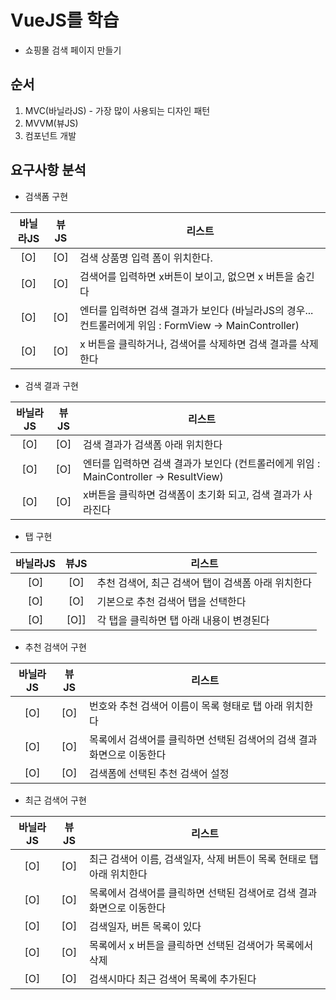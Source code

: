 # VueJS를 학습
- 쇼핑몰 검색 페이지 만들기

## 순서
1. MVC(바닐라JS) - 가장 많이 사용되는 디자인 패턴
2. MVVM(뷰JS)
3. 컴포넌트 개발

## 요구사항 분석
- 검색폼 구현

| 바닐라JS | 뷰JS | 리스트 |
|:---:|:---:|---|
| [O] | [O] | 검색 상품명 입력 폼이 위치한다. |
| [O] | [O] | 검색어를 입력하면 x버튼이 보이고, 없으면 x 버튼을 숨긴다 |
| [O] | [O] | 엔터를 입력하면 검색 결과가 보인다 (바닐라JS의 경우... 컨트롤러에게 위임 : FormView -> MainController) |
| [O] | [O] | x 버튼을 클릭하거나, 검색어를 삭제하면 검색 결과를 삭제한다 |

- 검색 결과 구현

| 바닐라JS | 뷰JS | 리스트 |
|:---:|:---:|---|
| [O] | [O] | 검색 결과가 검색폼 아래 위치한다 |
| [O] | [O] | 엔터를 입력하면 검색 결과가 보인다 (컨트롤러에게 위임 : MainController -> ResultView) |
| [O] | [O] | x버튼을 클릭하면 검색폼이 초기화 되고, 검색 결과가 사라진다 |

- 탭 구현

| 바닐라JS | 뷰JS | 리스트 |
|:---:|:---:|---|
| [O] | [O] | 추천 검색어, 최근 검색어 탭이 검색폼 아래 위치한다 |
| [O] | [O] | 기본으로 추천 검색어 탭을 선택한다 |
| [O] | [O]] | 각 탭을 클릭하면 탭 아래 내용이 변경된다 |

- 추천 검색어 구현

| 바닐라JS | 뷰JS | 리스트 |
|:---:|:---:|---|
| [O] | [O] | 번호와 추천 검색어 이름이 목록 형태로 탭 아래 위치한다 |
| [O] | [O] | 목록에서 검색어를 클릭하면 선택된 검색어의 검색 결과 화면으로 이동한다 |
| [O] | [O] | 검색폼에 선택된 추천 검색어 설정 |

- 최근 검색어 구현

| 바닐라JS | 뷰JS | 리스트 |
|:---:|:---:|---|
| [O] | [O] | 최근 검색어 이름, 검색일자, 삭제 버튼이 목록 현태로 탭 아래 위치한다 |
| [O] | [O] | 목록에서 검색어를 클릭하면 선택된 검색어로 검색 결과 화면으로 이동한다 |
| [O] | [O] | 검색일자, 버튼 목록이 있다 |
| [O] | [O] | 목록에서 x 버튼을 클릭하면 선택된 검색어가 목록에서 삭제 |
| [O] | [O] | 검색시마다 최근 검색어 목록에 추가된다 |